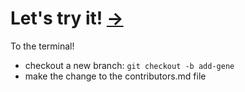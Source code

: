 # Let's try it! [->](./10.md)

To the terminal!

* checkout a new branch: `git checkout -b add-gene`
* make the change to the contributors.md file